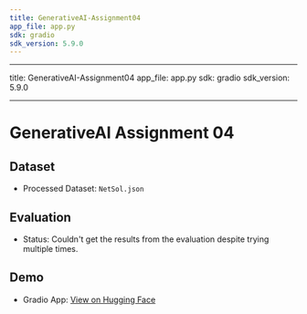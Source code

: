 ```yaml
---
title: GenerativeAI-Assignment04
app_file: app.py
sdk: gradio
sdk_version: 5.9.0
---
```


---

title: GenerativeAI-Assignment04
app_file: app.py
sdk: gradio
sdk_version: 5.9.0

---

# GenerativeAI Assignment 04

## Dataset

- Processed Dataset: `NetSol.json`

## Evaluation

- Status: Couldn't get the results from the evaluation despite trying multiple times.

## Demo

- Gradio App: [View on Hugging Face](https://huggingface.co/spaces/yesahmedyes/GenerativeAI-Assignment04)
